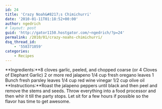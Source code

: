 ```yaml
---
id: 24
title: 'Crazy Noah&#8217;s Chimichurri'
date: '2010-01-11T01:18:52+00:00'
author: ngedrich
# layout: post
guid: 'http://gator1150.hostgator.com/~ngedrich/?p=24'
permalink: /2010/01/crazy-noahs-chimichurri/
dsq_thread_id:
    - '558371059'
categories:
    - Recipes
---
```


**Ingredients:**8 cloves garlic, peeled, and chopped coarse (or 4 Cloves of Elephant Garlic) 2 or more red jalapeno 1/4 cup fresh oregano leaves 1 Bunch fresh parsley leaves 1/4 cup red wine vinegar 1/2 cup olive oil **Instructions:**Roast the jalapeno peppers until black and then peel and remove the stems and seeds. Throw everything into a food processor and then whir it till the party stops. Let sit for a few hours if possible so the flavor has time to get awesome.